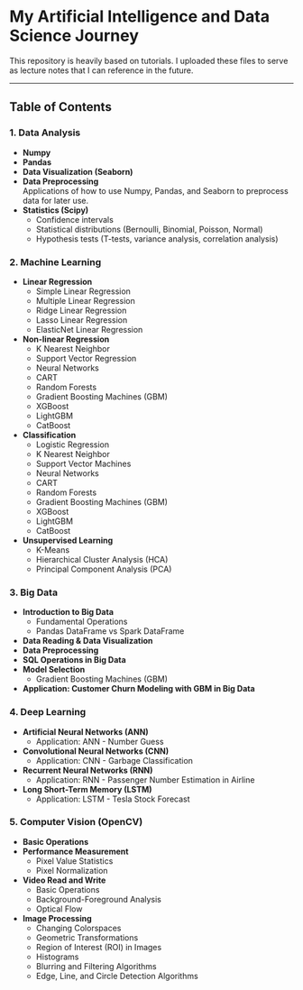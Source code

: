 # My Artificial Intelligence and Data Science Journey

This repository is heavily based on tutorials. I uploaded these files to serve as lecture notes that I can reference in the future.

---

## Table of Contents

### 1. Data Analysis
- **Numpy**
- **Pandas**
- **Data Visualization (Seaborn)**
- **Data Preprocessing**  
  Applications of how to use Numpy, Pandas, and Seaborn to preprocess data for later use.
- **Statistics (Scipy)**  
  - Confidence intervals  
  - Statistical distributions (Bernoulli, Binomial, Poisson, Normal)  
  - Hypothesis tests (T-tests, variance analysis, correlation analysis)

### 2. Machine Learning
- **Linear Regression**  
  - Simple Linear Regression  
  - Multiple Linear Regression  
  - Ridge Linear Regression  
  - Lasso Linear Regression  
  - ElasticNet Linear Regression
- **Non-linear Regression**  
  - K Nearest Neighbor  
  - Support Vector Regression  
  - Neural Networks  
  - CART  
  - Random Forests  
  - Gradient Boosting Machines (GBM)  
  - XGBoost  
  - LightGBM  
  - CatBoost
- **Classification**  
  - Logistic Regression  
  - K Nearest Neighbor  
  - Support Vector Machines  
  - Neural Networks  
  - CART  
  - Random Forests  
  - Gradient Boosting Machines (GBM)  
  - XGBoost  
  - LightGBM  
  - CatBoost
- **Unsupervised Learning**  
  - K-Means  
  - Hierarchical Cluster Analysis (HCA)  
  - Principal Component Analysis (PCA)

### 3. Big Data
- **Introduction to Big Data**  
  - Fundamental Operations  
  - Pandas DataFrame vs Spark DataFrame
- **Data Reading & Data Visualization**
- **Data Preprocessing**
- **SQL Operations in Big Data**
- **Model Selection**  
  - Gradient Boosting Machines (GBM)
- **Application: Customer Churn Modeling with GBM in Big Data**

### 4. Deep Learning
- **Artificial Neural Networks (ANN)**  
  - Application: ANN - Number Guess
- **Convolutional Neural Networks (CNN)**  
  - Application: CNN - Garbage Classification
- **Recurrent Neural Networks (RNN)**  
  - Application: RNN - Passenger Number Estimation in Airline
- **Long Short-Term Memory (LSTM)**  
  - Application: LSTM - Tesla Stock Forecast

### 5. Computer Vision (OpenCV)
- **Basic Operations**
- **Performance Measurement**  
  - Pixel Value Statistics  
  - Pixel Normalization
- **Video Read and Write**  
  - Basic Operations  
  - Background-Foreground Analysis  
  - Optical Flow
- **Image Processing**  
  - Changing Colorspaces  
  - Geometric Transformations  
  - Region of Interest (ROI) in Images  
  - Histograms  
  - Blurring and Filtering Algorithms  
  - Edge, Line, and Circle Detection Algorithms